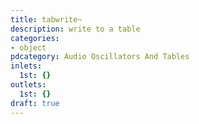 ```yaml
---
title: tabwrite~
description: write to a table
categories:
- object
pdcategory: Audio Oscillators And Tables
inlets:
  1st: {}
outlets:
  1st: {}
draft: true
---
```



